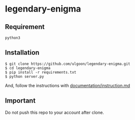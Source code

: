 # legendary-enigma

## Requirement

`python3`

## Installation

```shell
$ git clone https://github.com/ulgoon/legendary-enigma.git
$ cd legendary-enigma
$ pip install -r requirements.txt
$ python server.py
```

And, follow the instructions with [documentation/instruction.md](documentation/instruction.md)

## Important

Do not push this repo to your account after clone.
